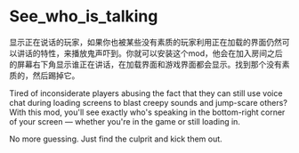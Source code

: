 # See_who_is_talking

显示正在说话的玩家，如果你也被某些没有素质的玩家利用正在加载的界面仍然可以讲话的特性，来播放鬼声吓到。你就可以安装这个mod，他会在加入房间之后的屏幕右下角显示谁正在讲话，在加载界面和游戏界面都会显示。找到那个没有素质的，然后踢掉它。

Tired of inconsiderate players abusing the fact that they can still use voice chat during loading screens to blast
creepy sounds and jump-scare others?
With this mod, you'll see exactly who's speaking in the bottom-right corner of your screen — whether you're in the game
or still loading in.

No more guessing. Just find the culprit and kick them out.
